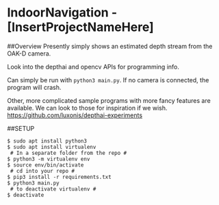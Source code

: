 # IndoorNavigation - [InsertProjectNameHere]
##Overview
Presently simply shows an estimated depth stream from the OAK-D camera.

Look into the depthai and opencv APIs for programming info.

Can simply be run with `python3 main.py`.  If no camera is connected, the program will crash.

Other, more complicated sample programs with more fancy features are available.  We can look to those for inspiration if we wish.  https://github.com/luxonis/depthai-experiments

##SETUP
```
$ sudo apt install python3
$ sudo apt install virtualenv
 # In a separate folder from the repo #
$ python3 -m virtualenv env
$ source env/bin/activate
 # cd into your repo #
$ pip3 install -r requirements.txt
$ python3 main.py
 # to deactivate virtualenv #
$ deactivate 
```
